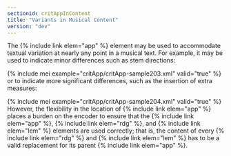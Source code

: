 ```yaml
---
sectionid: critAppInContent
title: "Variants in Musical Content"
version: "dev"
---
```


The {% include link elem="app" %} element may be used to accommodate textual variation at nearly
any point in a musical text. For example, it may be used to indicate minor differences
such as
stem directions:

{% include mei example="critApp/critApp-sample203.xml" valid="true" %}
or to indicate more significant differences, such as the insertion of extra measures:

{% include mei example="critApp/critApp-sample204.xml" valid="true" %}
However, the flexibility in the location of {% include link elem="app" %} places a burden on the
encoder to ensure that the {% include link elem="app" %}, {% include link elem="rdg" %}, and {% include link elem="lem" %} elements are used correctly; that is, the content of every {% include link elem="rdg" %} and {% include link elem="lem" %} has to be a valid replacement for its
parent {% include link elem="app" %}.

